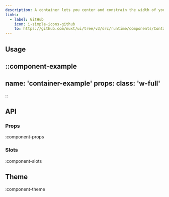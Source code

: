 ```yaml
---
description: A container lets you center and constrain the width of your content.
links:
  - label: GitHub
    icon: i-simple-icons-github
    to: https://github.com/nuxt/ui/tree/v3/src/runtime/components/Container.vue
---
```


## Usage

::component-example
---
name: 'container-example'
props:
  class: 'w-full'
---
::

## API

### Props

:component-props

### Slots

:component-slots

## Theme

:component-theme
